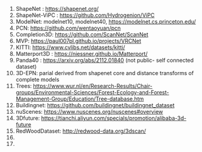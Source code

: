 1. ShapeNet : https://shapenet.org/
2. ShapeNet-ViPC : https://github.com/Hydrogenion/ViPC
3. ModelNet: modelnet10, modelnet40, https://modelnet.cs.princeton.edu/
4. PCN: https://github.com/wentaoyuan/pcn
5. Completion3D: https://github.com/ScanNet/ScanNet
6. MVP: https://paul007pl.github.io/projects/VRCNet
7. KITTI: https://www.cvlibs.net/datasets/kitti/
8. Matterport3D : https://niessner.github.io/Matterport/
9. Panda40 : https://arxiv.org/abs/2112.01840 (not public- self connected dataset)
10. 3D-EPN: parial derived from shapenet core and distance transforms of complete models
11. Trees: https://www.wur.nl/en/Research-Results/Chair-groups/Environmental-Sciences/Forest-Ecology-and-Forest-Management-Group/Education/Tree-database.htm
12. Buildingnet: https://github.com/buildingnet/buildingnet_dataset
13. nuScenes: https://www.nuscenes.org/nuscenes#overview
14. 3Dfuture: https://tianchi.aliyun.com/specials/promotion/alibaba-3d-future
15. RedWoodDataset: http://redwood-data.org/3dscan/
16. 
17. 



